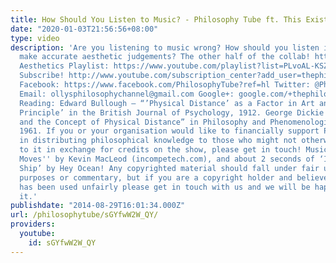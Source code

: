 ```yaml
---
title: How Should You Listen to Music? - Philosophy Tube ft. This Exists
date: "2020-01-03T21:56:56+08:00"
type: video
description: 'Are you listening to music wrong? How should you listen in order to
  make accurate aesthetic judgements? The other half of the collab! https://www.youtube.com/watch?v=Oy6Y9Whge0o
  Aesthetics Playlist: https://www.youtube.com/playlist?list=PLvoAL-KSZ32d-ywRVwELJOl61bKwjzw6h
  Subscribe! http://www.youtube.com/subscription_center?add_user=thephilosophytube
  Facebook: https://www.facebook.com/PhilosophyTube?ref=hl Twitter: @PhilosopyTube
  Email: ollysphilosophychannel@gmail.com Google+: google.com/+thephilosophytube Suggested
  Reading: Edward Bullough – “’Physical Distance’ as a Factor in Art and as an Aesthetic
  Principle’ in the British Journal of Psychology, 1912. George Dickie – “Bullough
  and the Concept of Physical Distance” in Philosophy and Phenomenological Research,
  1961. If you or your organisation would like to financially support Philosophy Tube
  in distributing philosophical knowledge to those who might not otherwise have access
  to it in exchange for credits on the show, please get in touch! Music: ''Show your
  Moves'' by Kevin MacLeod (incompetech.com), and about 2 seconds of ‘If I Were a
  Ship’ by Hey Ocean! Any copyrighted material should fall under fair use for educational
  purposes or commentary, but if you are a copyright holder and believe your material
  has been used unfairly please get in touch with us and we will be happy to discuss
  it.'
publishdate: "2014-08-29T16:01:34.000Z"
url: /philosophytube/sGYfwW2W_QY/
providers:
  youtube:
    id: sGYfwW2W_QY
---
```

